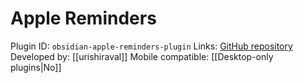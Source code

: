 # Apple Reminders

Plugin ID: `obsidian-apple-reminders-plugin`
Links: [GitHub repository](https://github.com/urishiraval/obsidian-apple-reminders-plugin)
Developed by: [[urishiraval]]
Mobile compatible: [[Desktop-only plugins|No]]


